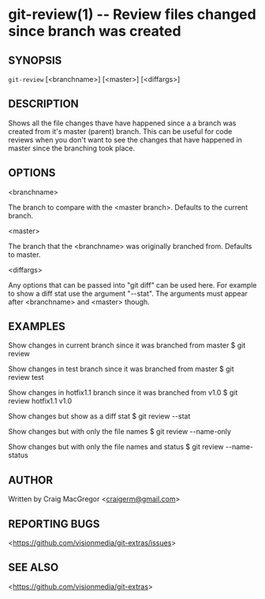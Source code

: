 git-review(1) -- Review files changed since branch was created
==============================================================

## SYNOPSIS
`git-review` [&lt;branchname&gt;] [&lt;master&gt;] [&lt;diffargs&gt;] 

## DESCRIPTION
Shows all the file changes thave have happened since a a branch was
created from it's master (parent) branch. This can be useful for code reviews
when you don't want to see the changes that have happened in master since the
branching took place.

## OPTIONS

  &lt;branchname&gt;    

  The branch to compare with the &lt;master branch&gt;. Defaults to the
  current branch.

  &lt;master&gt;

  The branch that the &lt;branchname&gt; was originally branched
  from. Defaults to master.

  &lt;diffargs&gt;

  Any options that can be passed into "git diff" can be used here. For
  example to show a diff stat use the argument "--stat". The arguments must
  appear after &lt;branchname&gt; and &lt;master&gt; though.

## EXAMPLES
  
Show changes in current branch since it was branched from master
    $ git review

Show changes in test branch since it was branched from master
    $ git review test

Show changes in hotfix1.1 branch since it was branched from v1.0
    $ git review hotfix1.1 v1.0

Show changes but show as a diff stat
    $ git review --stat

Show changes but with only the file names
    $ git review --name-only

Show changes but with only the file names and status
    $ git review --name-status

## AUTHOR
  
Written by Craig MacGregor &lt;<craigerm@gmail.com>&gt;

## REPORTING BUGS
  
&lt;<https://github.com/visionmedia/git-extras/issues>&gt;

## SEE ALSO

&lt;<https://github.com/visionmedia/git-extras>&gt;    

